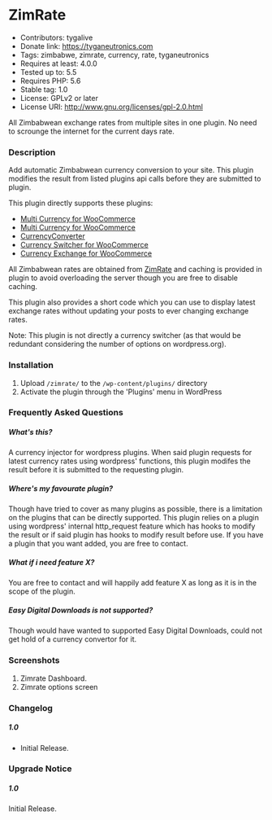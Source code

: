 # ZimRate

- Contributors: tygalive
- Donate link: https://tyganeutronics.com
- Tags: zimbabwe, zimrate, currency, rate, tyganeutronics
- Requires at least: 4.0.0
- Tested up to: 5.5
- Requires PHP: 5.6
- Stable tag: 1.0
- License: GPLv2 or later
- License URI: http://www.gnu.org/licenses/gpl-2.0.html

All Zimbabwean exchange rates from multiple sites in one plugin. No need to scrounge the internet for the current days rate.

### Description

Add automatic Zimbabwean currency conversion to your site.
This plugin modifies the result from listed plugins api calls before they are submitted to plugin.

This plugin directly supports these plugins:

- [Multi Currency for WooCommerce](https://wordpress.org/plugins/woo-multi-currency "Multi Currency for WooCommerce")
- [Multi Currency for WooCommerce](https://wordpress.org/plugins/wc-multi-currency "Multi Currency for WooCommerce")
- [CurrencyConverter](https://wordpress.org/plugins/currencyconverter "CurrencyConverter")
- [Currency Switcher for WooCommerce](https://wordpress.org/plugins/currency-switcher-woocommerce "Currency Switcher for WooCommerce")
- [Currency Exchange for WooCommerce](https://wordpress.org/plugins/currency-exchange-for-woocommerce "Currency Exchange for WooCommerce")

All Zimbabwean rates are obtained from [ZimRate](http://zimrate.tyganeutronics.com "Zimrate") and caching is provided in plugin to avoid overloading the server though you are free to disable caching.

This plugin also provides a short code which you can use to display latest exchange rates without updating your posts to ever changing exchange rates.

Note: This plugin is not directly a currency switcher (as that would be redundant considering the number of options on wordpress.org).

### Installation

1. Upload `/zimrate/` to the `/wp-content/plugins/` directory
2. Activate the plugin through the 'Plugins' menu in WordPress

### Frequently Asked Questions

##### What's this?

A currency injector for wordpress plugins. When said plugin requests for latest currency rates using wordpress' functions, this plugin modifes the result before it is submitted to the requesting plugin.

##### Where's my favourate plugin?

Though have tried to cover as many plugins as possible, there is a limitation on the plugins that can be directly supported.
This plugin relies on a plugin using wordpress' internal http_request feature which has hooks to modify the result or if said plugin has hooks to modify result before use.
If you have a plugin that you want added, you are free to contact.

##### What if i need feature X?

You are free to contact and will happily add feature X as long as it is in the scope of the plugin.

##### Easy Digital Downloads is not supported?

Though would have wanted to supported Easy Digital Downloads, could not get hold of a currency convertor for it.

### Screenshots

1. Zimrate Dashboard.
2. Zimrate options screen

### Changelog

##### 1.0

- Initial Release.

### Upgrade Notice

##### 1.0

Initial Release.
